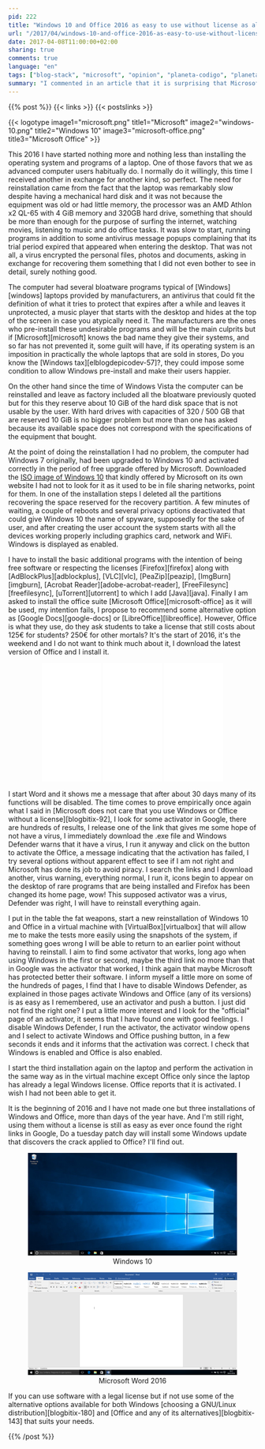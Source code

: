 ```yaml
---
pid: 222
title: "Windows 10 and Office 2016 as easy to use without license as always"
url: "/2017/04/windows-10-and-office-2016-as-easy-to-use-without-license-as-always/"
date: 2017-04-08T11:00:00+02:00
sharing: true
comments: true
language: "en"
tags: ["blog-stack", "microsoft", "opinion", "planeta-codigo", "planeta-linux"]
summary: "I commented in an article that it is surprising that Microsoft with the capacity that it has and being the devices connected to Internet mostly is not able to avoid using its software without license. I'm about to see if with Windows 10 and Office 2016 it's still as easy to use as always. I will also have a sample of the unfair fame of Windows but that allows Microsoft for the bloatware that the device manufacturers pre-installs with its operating system."
---
```


{{% post %}}
{{< links >}}
{{< postslinks >}}

{{< logotype image1="microsoft.png" title1="Microsoft" image2="windows-10.png" title2="Windows 10" image3="microsoft-office.png" title3="Microsoft Office" >}}

This 2016 I have started nothing more and nothing less than installing the operating system and programs of a laptop. One of those favors that we as advanced computer users habitually do. I normally do it willingly, this time I received another in exchange for another kind, so perfect. The need for reinstallation came from the fact that the laptop was remarkably slow despite having a mechanical hard disk and it was not because the equipment was old or had little memory, the processor was an AMD Athlon x2 QL-65 with 4 GiB memory and 320GB hard drive, something that should be more than enough for the purpose of surfing the internet, watching movies, listening to music and do office tasks. It was slow to start, running programs in addition to some antivirus message popups complaining that its trial period expired that appeared when entering the desktop. That was not all, a virus encrypted the personal files, photos and documents, asking in exchange for recovering them something that I did not even bother to see in detail, surely nothing good.

The computer had several bloatware programs typical of [Windows][windows] laptops provided by manufacturers, an antivirus that could fit the definition of what it tries to protect that expires after a while and leaves it unprotected, a music player that starts with the desktop and hides at the top of the screen in case you atypically need it. The manufacturers are the ones who pre-install these undesirable programs and will be the main culprits but if [Microsoft][microsoft] knows the bad name they give their systems, and so far has not prevented it, some guilt will have, if its operating system is an imposition in practically the whole laptops that are sold in stores, Do you know the [Windows tax][elblogdepicodev-57]?, they could impose some condition to allow Windows pre-install and make their users happier.

On the other hand since the time of Windows Vista the computer can be reinstalled and leave as factory included all the bloatware previously quoted but for this they reserve about 10 GiB of the hard disk space that is not usable by the user. With hard drives with capacities of 320 / 500 GB that are reserved 10 GiB is no bigger problem but more than one has asked because its available space does not correspond with the specifications of the equipment that bought.

At the point of doing the reinstallation I had no problem, the computer had Windows 7 originally, had been upgraded to Windows 10 and activated correctly in the period of free upgrade offered by Microsoft. Downloaded the [ISO image of Windows 10](https://www.microsoft.com/es-es/software-download/windows10ISO) that kindly offered by Microsoft on its own website I had not to look for it as it used to be in file sharing networks, point for them. In one of the installation steps I deleted all the partitions recovering the space reserved for the recovery partition. A few minutes of waiting, a couple of reboots and several privacy options deactivated that could give Windows 10 the name of spyware, supposedly for the sake of user, and after creating the user account the system starts with all the devices working properly including graphics card, network and WiFi. Windows is displayed as enabled.

I have to install the basic additional programs with the intention of being free software or respecting the licenses [Firefox][firefox] along with [AdBlockPlus][adblockplus], [VLC][vlc], [PeaZip][peazip], [ImgBurn][imgburn], [Acrobat Reader][adobe-acrobat-reader], [FreeFilesync][freefilesync], [uTorrent][utorrent] to which I add [Java][java]. Finally I am asked to install the office suite [Microsoft Office][microsoft-office] as it will be used, my intention fails, I propose to recommend some alternative option as [Google Docs][google-docs] or [LibreOffice][libreoffice]. However, Office is what they use, do they ask students to take a license that still costs about 125€ for students? 250€ for other mortals? It's the start of 2016, it's the weekend and I do not want to think much about it, I download the latest version of Office and I install it.

<div class="media-amazon" style="text-align: center;">
    <iframe style="width:120px;height:240px;" marginwidth="0" marginheight="0" scrolling="no" frameborder="0" src="//rcm-eu.amazon-adsystem.com/e/cm?lt1=_blank&bc1=000000&IS2=1&bg1=FFFFFF&fc1=000000&lc1=0000FF&t=blobit-21&o=30&p=8&l=as4&m=amazon&f=ifr&ref=as_ss_li_til&asins=B01019TBFO&linkId=cd34e38c16f0643882e1dc753d6ef77d&internal=1"></iframe>
    <iframe style="width:120px;height:240px;" marginwidth="0" marginheight="0" scrolling="no" frameborder="0" src="//rcm-eu.amazon-adsystem.com/e/cm?lt1=_blank&bc1=000000&IS2=1&bg1=FFFFFF&fc1=000000&lc1=0000FF&t=blobit-21&o=30&p=8&l=as4&m=amazon&f=ifr&ref=as_ss_li_til&asins=B00HC6QQQM&linkId=762b16ff0b7f340317343dc4a24097ab&internal=1"></iframe>
    <iframe style="width:120px;height:240px;" marginwidth="0" marginheight="0" scrolling="no" frameborder="0" src="//rcm-eu.amazon-adsystem.com/e/cm?lt1=_blank&bc1=000000&IS2=1&bg1=FFFFFF&fc1=000000&lc1=0000FF&t=blobit-21&o=30&p=8&l=as4&m=amazon&f=ifr&ref=as_ss_li_til&asins=B01FNRXAZG&linkId=1f45d19184a5ea936b680670062a7fad&internal=1"></iframe>
</div>

I start Word and it shows me a message that after about 30 days many of its functions will be disabled. The time comes to prove empirically once again what I said in [Microsoft does not care that you use Windows or Office without a license][blogbitix-92], I look for some activator in Google, there are hundreds of results, I release one of the link that gives me some hope of not have a virus, I immediately download the .exe file and Windows Defender warns that it have a virus, I run it anyway and click on the button to activate the Office, a message indicating that the activation has failed, I try several options without apparent effect to see if I am not right and Microsoft has done its job to avoid piracy. I search the links and I download another, virus warning, everything normal, I run it, icons begin to appear on the desktop of rare programs that are being installed and Firefox has been changed its home page, wow! This supposed activator was a virus, Defender was right, I will have to reinstall everything again.

I put in the table the fat weapons, start a new reinstallation of Windows 10 and Office in a virtual machine with [VirtualBox][virtualbox] that will allow me to make the tests more easily using the snapshots of the system, if something goes wrong I will be able to return to an earlier point without having to reinstall. I aim to find some activator that works, long ago when using Windows in the first or second, maybe the third link no more than that in Google was the activator that worked, I think again that maybe Microsoft has protected better their software. I inform myself a little more on some of the hundreds of pages, I find that I have to disable Windows Defender, as explained in those pages activate Windows and Office (any of its versions) is as easy as I remembered, use an activator and push a button. I just did not find the right one? I put a little more interest and I look for the "official" page of an activator, it seems that I have found one with good feelings. I disable Windows Defender, I run the activator, the activator window opens and I select to activate Windows and Office pushing button, in a few seconds it ends and it informs that the activation was correct. I check that Windows is enabled and Office is also enabled.

I start the third installation again on the laptop and perform the activation in the same way as in the virtual machine except Office only since the laptop has already a legal Windows license. Office reports that it is activated. I wish I had not been able to get it.

It is the beginning of 2016 and I have not made one but three installations of Windows and Office, more than days of the year have. And I'm still right, using them without a license is still as easy as ever once found the right links in Google, Do a tuesday patch day will install some Windows update that discovers the crack applied to Office? I'll find out.

<div class="media" style="text-align: center;">
    <figure>
        <a href="assets/images/posts/119/windows-10.png" title="Windows 10" data-gallery><img src="assets/images/posts/119/windows-10-thumb.png"></a>
        <figcaption>Windows 10</figcaption>
    </figure>
    <figure>
        <a href="assets/images/posts/119/microsoft-word-2016.png" title="Microsoft Word 2016" data-gallery><img src="assets/images/posts/119/microsoft-word-2016-thumb.png"></a>
        <figcaption>Microsoft Word 2016</figcaption>
    </figure>
</div>

If you can use software with a legal license but if not use some of the alternative options available for both Windows [choosing a GNU/Linux distribution][blogbitix-180] and [Office and any of its alternatives][blogbitix-143] that suits your needs.

{{% /post %}}
